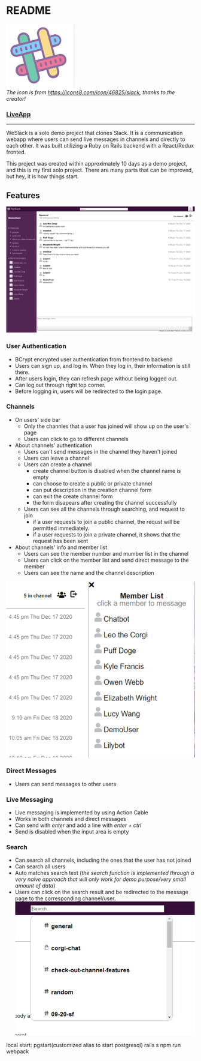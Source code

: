 # README

![weslack](https://github.com/lilyzhaoyilu/WeSlack/blob/main/app/assets/images/weslack.png)  
_The icon is from https://icons8.com/icon/46825/slack, thanks to the creator!_

### [LiveApp](https://weslackin.herokuapp.com/#/)

---

WeSlack is a solo demo project that clones Slack. It is a communication webapp where users can send live messages in channels and directly to each other. It was built utilizing a Ruby on Rails backend with a React/Redux fronted.

This project was created within approximately 10 days as a demo project, and this is my first solo project. There are many parts that can be improved, but hey, it is how things start.

## Features

![Main Page](https://github.com/lilyzhaoyilu/WeSlack/blob/main/app/assets/images/client.png)

### User Authentication

- BCrypt encrypted user authentication from frontend to backend
- Users can sign up, and log in. When they log in, their information is still there.
- After users login, they can refresh page without being logged out.
- Can log out through right top corner.
- Before logging in, users will be redirected to the login page.

### Channels

- On users' side bar
  - Only the channles that a user has joined will show up on the user's page
  - Users can click to go to different channels
- About channels' authentication
  - Users can't send messages in the channel they haven't joined
  - Users can leave a channel
  - Users can create a channel
    - create channel button is disabled when the channel name is empty
    - can choose to create a public or private channel
    - can put description in the creation channel form
    - can exit the create channel form
    - the form disapears after creating the channel successfully
  - Users can see all the channels through searching, and request to join
    - if a user requests to join a public channel, the requst will be permitted immediately.
    - if a user requests to join a private channel, it shows that the request has been sent
- About channels' info and member list
  - Users can see the member number and mumber list in the channel
  - Users can click on the member list and send direct message to the member
  - Users can see the name and the channel description

![Channel members and buttons](https://github.com/lilyzhaoyilu/WeSlack/blob/main/app/assets/images/memberlist.png)

### Direct Messages

- Users can send messages to other users

### Live Messaging

- Live messaging is implemented by using Action Cable
- Works in both channels and direct messages
- Can send with _enter_ and add a line with _enter + ctrl_
- Send is disabled when the input area is empty

### Search

- Can search all channels, including the ones that the user has not joined
- Can search all users
- Auto matches search text (_the search function is implemented through a very naive approach that will only work for demo purpose/very small amount of data_)
- Users can click on the search result and be redirected to the message page to the corresponding channel/user.
  ![Search](https://github.com/lilyzhaoyilu/WeSlack/blob/main/app/assets/images/search.png)

local start:
pgstart(customized alias to start postgresql)
rails s
npm run webpack
